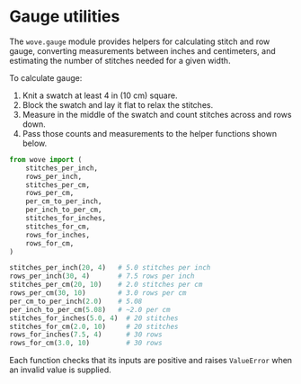 # Gauge utilities

The `wove.gauge` module provides helpers for calculating stitch and row gauge,
converting measurements between inches and centimeters, and estimating the
number of stitches needed for a given width.

To calculate gauge:

1. Knit a swatch at least 4 in (10 cm) square.
2. Block the swatch and lay it flat to relax the stitches.
3. Measure in the middle of the swatch and count stitches across and rows down.
4. Pass those counts and measurements to the helper functions shown below.

```python
from wove import (
    stitches_per_inch,
    rows_per_inch,
    stitches_per_cm,
    rows_per_cm,
    per_cm_to_per_inch,
    per_inch_to_per_cm,
    stitches_for_inches,
    stitches_for_cm,
    rows_for_inches,
    rows_for_cm,
)

stitches_per_inch(20, 4)   # 5.0 stitches per inch
rows_per_inch(30, 4)       # 7.5 rows per inch
stitches_per_cm(20, 10)    # 2.0 stitches per cm
rows_per_cm(30, 10)        # 3.0 rows per cm
per_cm_to_per_inch(2.0)    # 5.08
per_inch_to_per_cm(5.08)   # ~2.0 per cm
stitches_for_inches(5.0, 4)  # 20 stitches
stitches_for_cm(2.0, 10)     # 20 stitches
rows_for_inches(7.5, 4)      # 30 rows
rows_for_cm(3.0, 10)         # 30 rows
```

Each function checks that its inputs are positive and raises `ValueError`
when an invalid value is supplied.
